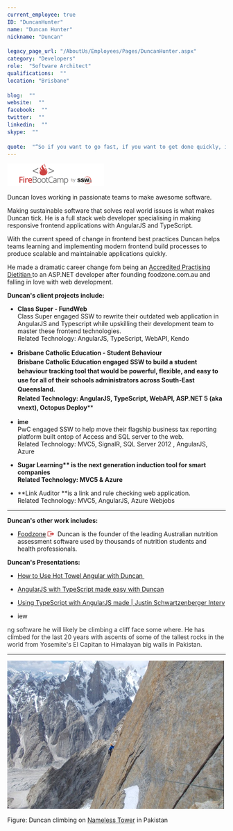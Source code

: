 ```yaml
---
current_employee: true
ID: "DuncanHunter"
name: "Duncan Hunter"
nickname: "Duncan"

legacy_page_url: "/AboutUs/Employees/Pages/DuncanHunter.aspx"
category: "Developers"
role:  "Software Architect"
qualifications:  ""
location: "Brisbane"

blog:  ""
website:  ""
facebook:  ""
twitter:  ""
linkedin:  ""
skype:  ""

quote:  "“So if you want to go fast, if you want to get done quickly, if you want your code to be easy to write, make it easy to read.”  ― Robert C. Martin, Clean Code: A Handbook of Agile Software Craftsmanship"
---
```


 ![FireBootCamp-Logo.png](./Images/Bio/FireBootCamp-Logo.png) 
   

Duncan loves working in passionate teams to make awesome software. 

Making sustainable software that solves real world issues is what makes Duncan tick. He is a full stack web developer specialising in making responsive frontend applications with AngularJS and TypeScript.   

With the current speed of change in frontend best practices Duncan helps teams learning and implementing modern frontend build processes to produce scalable and maintainable applications quickly.

He made a dramatic career change fom being an [Accredited Practising Dietitian ](http://daa.asn.au/for-the-public/find-an-apd/what-is-an-accredited-practising-dietitian/) to an ASP.NET developer after founding foodzone.com.au and falling in love with web development. 
 
**Duncan's client projects include:**

*   **Class Super - FundWeb**  
Class Super engaged SSW to rewrite their outdated web application in AngularJS and Typescript while upskilling their development team to master these frontend technologies.     
Related Technology: AngularJS, TypeScript, WebAPI, Kendo
*   <strong style="line-height:1.5em;background-color:initial;">Brisbane Catholic Education - Student Behaviour  
**Brisbane Catholic Education engaged SSW to build a student behaviour tracking tool that would be powerful, flexible, and easy to use for all of their schools administrators across South-East Queensland.  
Related Technology: AngularJS, TypeScript, WebAPI, ASP.NET 5 (aka vnext), Octopus Deploy</strong>****

*   **ime**  
PwC engaged SSW to help move their flagship business tax reporting platform built ontop of Access and SQL server to the web.  
Related Technology: MVC5, SignalR, SQL Server 2012 , AngularJS, Azure
*   <strong style="background-color:initial;">Sugar Learning** is the next generation induction tool for smart companies  
Related Technology: MVC5 & Azure</strong>
*   **Link Auditor **is a link and rule checking web application.  
Related Technology: MVC5, AngularJS, Azure Webjobs  
**** 
     
 
   **Duncan's other work includes:**  

*   [Foodzone](https://foodzone.com.au/) ![](./Images/Bio/external.gif "You are now leaving SSW") 
 Duncan is the founder of the leading Australian nutrition assessment software used by thousands of nutrition students and health professionals.

 **Duncan's Presentations:**

*   [How to Use Hot Towel Angular with Duncan ](http://tv.ssw.com/5611/use-hot-towel-angular-duncan-hunter)  

*   [ AngularJS with TypeScript made easy with Duncan](http://tv.ssw.com/5866/angularjs-with-typescript-made-easy-with-duncan-hunter-dev-superpowers-9)  

*   [ Using TypeScript with AngularJS made | Justin Schwartzenberger Interv](http://tv.ssw.com/5840/using-typescript-with-angularjs-justin-schwartzenberger)

*   iew      

<font color="#333333">ng software he will likely be climbing a cliff face some where. He has climbed for the last 20 years with ascents of some of the tallest rocks in the world from Yosemite's El Capitan to Himalayan big walls in Pakistan.  
</font> 
**** 


 ![DuncanHunter-Climbing.png](./Images/Bio/DuncanHunter-Climbing.png) 
  
Figure: Duncan climbing on [Nameless Tower](http://en.wikipedia.org/wiki/Trango_Towers) in Pakistan  